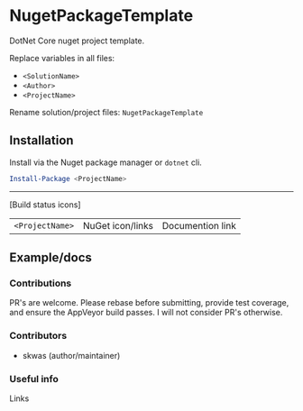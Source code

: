 # NugetPackageTemplate

DotNet Core nuget project template.

Replace variables in all files:
- `<SolutionName>`
- `<Author>`
- `<ProjectName>`

Rename solution/project files: `NugetPackageTemplate`

## Installation

Install <ProjectName> via the Nuget package manager or `dotnet` cli.

```powershell
Install-Package <ProjectName>
```

---

[Build status icons]

| | | |
|---|---|---|
| `<ProjectName>` | NuGet icon/links | Documention link |

## Example/docs

### Contributions
PR's are welcome. Please rebase before submitting, provide test coverage, and ensure the AppVeyor build passes. I will not consider PR's otherwise.

### Contributors
- skwas (author/maintainer)

### Useful info

Links
